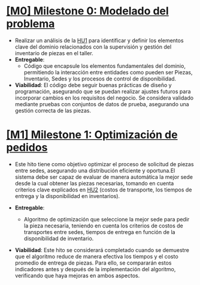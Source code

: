 # [ [M0] Milestone 0: Modelado del problema](https://github.com/lmchaves/OrganizarTaller/milestone/4)
- Realizar un análisis de la [HU1](https://github.com/lmchaves/OrganizarTaller/issues/5) para identificar y definir los elementos clave del dominio relacionados con la supervisión y gestión del inventario de piezas en el taller. 
- __Entregable__:
    - Código que encapsule los elementos fundamentales del dominio, permitiendo la interacción entre entidades como pueden ser Piezas, Inventario, Sedes y los procesos de control de disponibilidad.
- __Viabilidad__:
El código debe seguir buenas prácticas de diseño y programación, asegurando que se puedan realizar ajustes futuros para incorporar cambios en los requisitos del negocio.
Se considera validado mediante pruebas con conjuntos de datos de prueba, asegurando una gestión correcta de las piezas.


# [ [M1] Milestone 1: Optimización de pedidos](https://github.com/lmchaves/OrganizarTaller/milestone/3)
- Este hito tiene como objetivo optimizar el proceso de solicitud de piezas entre sedes, asegurando una distribución eficiente y oportuna.El sistema debe ser capaz de evaluar de manera automática la mejor sede desde la cual obtener las piezas necesarias, tomando en cuenta criterios clave explicados en [HU2](https://github.com/lmchaves/OrganizarTaller/issues/5) (costos de transporte, los tiempos de entrega y la disponibilidad en inventarios).

- __Entregable__:
    - Algoritmo de optimización que seleccione la mejor sede para pedir la pieza necesaria, teniendo en cuenta los criterios de costos de transportes entre sedes, tiempos de entrega en  función de la disponibilidad de inventario.

- __Viabilidad__:
Este hito se considerará completado cuando se demuestre que el algoritmo reduce de manera efectiva los tiempos y el costo promedio de entrega de piezas. Para ello, se compararán estos indicadores antes y después de la implementación del algoritmo, verificando que haya mejoras en ambos aspectos.


